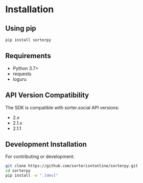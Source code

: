 # Installation

## Using pip

```bash
pip install sorterpy
```

## Requirements

- Python 3.7+
- requests
- loguru

## API Version Compatibility

The SDK is compatible with sorter.social API versions:
- 2.x
- 2.1.x
- 2.1.1

## Development Installation

For contributing or development:

```bash
git clone https://github.com/sorterisntonline/sorterpy.git
cd sorterpy
pip install -e ".[dev]"
```